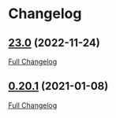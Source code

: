 # Changelog

## [23.0](https://github.com/crypto-docker/bitcoin-core/tree/23.0) (2022-11-24)

[Full Changelog](https://github.com/crypto-docker/bitcoin-core/compare/0.20.1...23.0)

## [0.20.1](https://github.com/crypto-docker/bitcoin-core/tree/0.20.1) (2021-01-08)

[Full Changelog](https://github.com/crypto-docker/bitcoin-core/compare/b76a58a6b4da30753a5f8c27ea051c34748a56c2...0.20.1)

